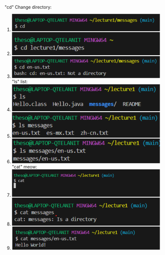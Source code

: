 "cd" Change directory:
1. ![image](1lab1.png)
2. ![image](2lab1.png)
3. ![image](3lab1.png)
"ls" list:
1. ![image](4lab1.png)
2. ![image](5lab1.png)
3. ![image](6lab1.png)
"cat" meow:
1. ![image](7lab1.png)
2. ![image](8lab1.png)
3. ![image](9lab1.png)

